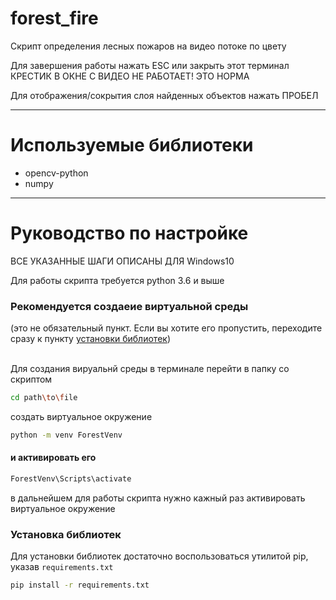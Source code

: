 # forest_fire

Скрипт определения лесных пожаров на видео потоке по цвету 

Для завершения работы нажать ESC или закрыть этот терминал
<br>КРЕСТИК В ОКНЕ С ВИДЕО НЕ РАБОТАЕТ! ЭТО НОРМА

Для отображения/сокрытия слоя найденных объектов нажать ПРОБЕЛ

<hr>

# Используемые библиотеки
* opencv-python
* numpy

<hr>

# Руководство по настройке

ВСЕ УКАЗАННЫЕ ШАГИ ОПИСАНЫ ДЛЯ Windows10

Для работы скрипта требуется python 3.6 и выше

### Рекомендуется создаеие виртуальной среды 
(это не обязательный пункт. Если вы хотите его пропустить, переходите сразу к пункту <a href='#установка-библиотек'>установки библиотек</a>)

<br>Для создания вируальнй среды в терминале перейти в папку со скриптом 
```bash
cd path\to\file
```
создать виртуальное окружение
```bash
python -m venv ForestVenv
```
#### и активировать его
```bash
ForestVenv\Scripts\activate
```
в дальнейшем для работы скрипта нужно кажный раз активировать виртуальное окружение

### Установка библиотек

Для установки библиотек достаточно воспользоваться утилитой pip, указав `requirements.txt` 

```bash
pip install -r requirements.txt
```
